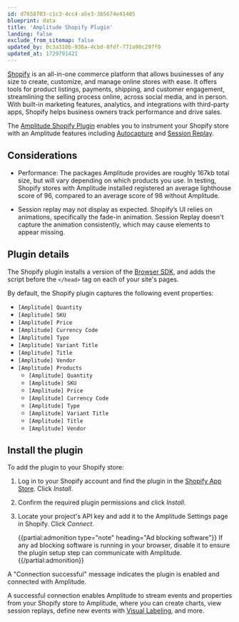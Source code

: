 ```yaml
---
id: d7658703-c1c3-4cc4-a5e3-3b5674e41405
blueprint: data
title: 'Amplitude Shopify Plugin'
landing: false
exclude_from_sitemap: false
updated_by: 0c3a318b-936a-4cbd-8fdf-771a90c297f0
updated_at: 1729791421
---
```


[Shopify](https://www.shopify.com/) is an all-in-one commerce platform that allows businesses of any size to create, customize, and manage online stores with ease. It offers tools for product listings, payments, shipping, and customer engagement, streamlining the selling process online, across social media, and in person. With built-in marketing features, analytics, and integrations with third-party apps, Shopify helps business owners track performance and drive sales.

The [Amplitude Shopify Plugin](https://apps.shopify.com/amplitude) enables you to instrument your Shopify store with an Amplitude features including [Autocapture](/docs/data/autocapture) and [Session Replay](/docs/session-replay).

## Considerations

* Performance: The packages Amplitude provides are roughly 167kb total size, but will vary depending on which products you use. In testing, Shopify stores with Amplitude installed registered an average lighthouse score of 96, compared to an average score of 98 without Amplitude.

* Session replay may not display as expected. Shopify’s UI relies on animations, specifically the fade-in animation. Session Replay doesn't capture the animation consistently, which may cause elements to appear missing.


## Plugin details

The Shopify plugin installs a version of the [Browser SDK](/docs/sdks/analytics/browser/browser-sdk-2), and adds the script before the `</head>` tag on each of your site's pages.

By default, the Shopify plugin captures the following event properties:

- `[Amplitude] Quantity`
- `[Amplitude] SKU`
- `[Amplitude] Price`
- `[Amplitude] Currency Code`
- `[Amplitude] Type`
- `[Amplitude] Variant Title`
- `[Amplitude] Title`
- `[Amplitude] Vendor`
- `[Amplitude] Products`
  - `[Amplitude] Quantity`
  - `[Amplitude] SKU`
  - `[Amplitude] Price`
  - `[Amplitude] Currency Code`
  - `[Amplitude] Type`
  - `[Amplitude] Variant Title`
  - `[Amplitude] Title`
  - `[Amplitude] Vendor`

## Install the plugin

To add the plugin to your Shopify store:

1. Log in to your Shopify account and find the plugin in the [Shopify App Store](https://apps.shopify.com/amplitude). Click *Install*.
2. Confirm the required plugin permissions and click *Install*.
3. Locate your project's API key and add it to the Amplitude Settings page in Shopify. Click *Connect*.

    {{partial:admonition type="note" heading="Ad blocking software"}}
    If any ad blocking software is running in your browser, disable it to ensure the plugin setup step can communicate with Amplitude.
    {{/partial:admonition}}

A "Connection successful" message indicates the plugin is enabled and connected with Amplitude.

A successful connection enables Amplitude to stream events and properties from your Shopify store to Amplitude, where you can create charts, view session replays, define new events with [Visual Labeling](/docs/data/visual-labeling), and more.